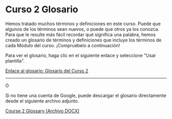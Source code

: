 # Curso 2 Glosario

Hemos tratado muchos términos y definiciones en este curso. Puede que algunos de los términos sean nuevos, o puede que otros ya los conozca. Para que le resulte más fácil recordar qué significa una palabra, hemos creado un glosario de términos y definiciones que incluye los términos de cada Módulo del curso. ¡Compruébelo a continuación!

Para ver el glosario, haga clic en el siguiente enlace y seleccione "Usar plantilla".

[Enlace al glosario: Glosario del Curso 2](https://docs.google.com/document/d/1X50-2Y0Q9-Yp0w-5-C5k7f4t5-Y0Q9-Yp0w-5-C5k7f4t5-Y0Q9-Yp0w-5-C5k7f4t5-Y0Q9-Yp0w-5-C5k7f4t5-Y0Q9-Yp0w-5-C5k7f4t5-Y0Q9-Yp0w-5-C5k7f4t5-Y0Q9-Yp0w-5-C5k7f4t5-Y0Q9-Yp0w-5-C5k7f4t5/template/preview)

---

O

Si no tiene una cuenta de Google, puede descargar el glosario directamente desde el siguiente archivo adjunto.

[Course 2 Glossary (Archivo DOCX)](/path/to/Course_2_Glossary.docx)
